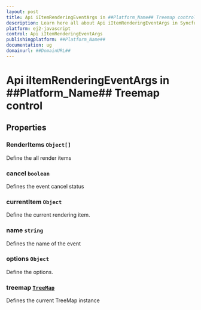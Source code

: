 ```yaml
---
layout: post
title: Api iItemRenderingEventArgs in ##Platform_Name## Treemap control | Syncfusion
description: Learn here all about Api iItemRenderingEventArgs in Syncfusion ##Platform_Name## Treemap control of Syncfusion Essential JS 2 and more.
platform: ej2-javascript
control: Api iItemRenderingEventArgs 
publishingplatform: ##Platform_Name##
documentation: ug
domainurl: ##DomainURL##
---
```


# Api iItemRenderingEventArgs in ##Platform_Name## Treemap control

## Properties

### RenderItems `Object[]`

Define the all render items

### cancel `boolean`

Defines the event cancel status

### currentItem `Object`

Define the current rendering item.

### name `string`

Defines the name of the event

### options `Object`

Define the options.

### treemap [`TreeMap`](./api-treeMap.html)

Defines the current TreeMap instance
